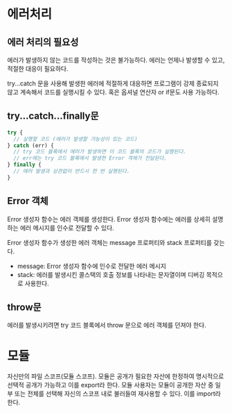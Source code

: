<!-- 47장 -->

# 에러처리

## 에러 처리의 필요성

에러가 발생하지 않는 코드를 작성하는 것은 불가능하다. 에러는 언제나 발생할 수 있고, 적절한 대응이 필요하다.

try...catch 문을 사용해 발생한 에러에 적절하게 대응하면 프로그램이 강제 종료되지 않고 계속해서 코드를 실행시킬 수 있다. 혹은 옵셔널 연산자 or if문도 사용 가능하다.

## try...catch...finally문

```js
try {
  // 실행할 코드 (에러가 발생할 가능성이 있는 코드)
} catch (err) {
  // try 코드 블록에서 에러가 발생하면 이 코드 블록의 코드가 실행된다.
  // err에는 try 코드 블록에서 발생한 Error 객체가 전달된다.
} finally {
  // 에러 발생과 상관없이 반드시 한 번 실행된다.
}
```

## Error 객체

Error 생성자 함수는 에러 객체를 생성한다.
Error 생성자 함수에는 에러를 상세히 설명하는 에러 메시지를 인수로 전달할 수 있다.

Error 생성자 함수가 생성한 에러 객체는 message 프로퍼티와 stack 프로퍼티를 갖는다.

- message: Error 생성자 함수에 인수로 전달한 에러 메시지
- stack: 에러를 발생시킨 콜스택의 호출 정보를 나타내는 문자열이며 디버깅 목적으로 사용한다.

## throw문

에러를 발생시키려면 try 코드 블록에서 throw 문으로 에러 객체를 던져야 한다.

<!-- 48장 -->

# 모듈

자신만의 파일 스코프(모듈 스코프).
모듈은 공개가 필요한 자산에 한정하여 명시적으로 선택적 공개가 가능하고 이를 export라 한다.
모듈 사용자는 모듈이 공개한 자산 중 일부 또는 전체를 선택해 자신의 스코프 내로 불러들여 재사용할 수 있다. 이를 import라 한다.
